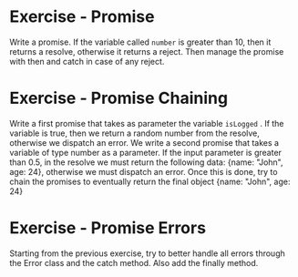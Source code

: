 # Exercise - Promise

Write a promise. If the variable called `number` is greater than 10, then it returns a resolve, otherwise it returns a reject. 
Then manage the promise with then and catch in case of any reject.

# Exercise - Promise Chaining

Write a first promise that takes as parameter the variable `isLogged` . If the variable is true, then we return a random number from the resolve, otherwise we dispatch an error. We write a second promise that takes a variable of type number as a parameter. If the input parameter is greater than 0.5, in the resolve we must return the following data: {name: "John", age: 24}, otherwise we must dispatch an error. 
Once this is done, try to chain the promises to eventually return the final object {name: "John", age: 24}

# Exercise - Promise Errors

Starting from the previous exercise, try to better handle all errors through the Error class and the catch method. Also add the finally method.
